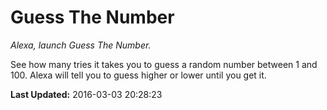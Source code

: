 # Guess The Number
*Alexa, launch Guess The Number.*

See how many tries it takes you to guess a random number between 1 and 100. Alexa will tell you to guess higher or lower until you get it.

**Last Updated:** 2016-03-03 20:28:23